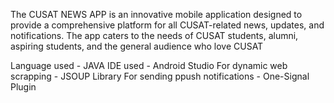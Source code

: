 The CUSAT NEWS APP is an innovative mobile application designed to provide 
a comprehensive platform for all CUSAT-related news, updates, and notifications. 
The app caters to the needs of CUSAT students, alumni, aspiring students, and the 
general audience who love CUSAT

Language used - JAVA
IDE used - Android Studio
For dynamic web scrapping - JSOUP Library
For sending ppush notifications - One-Signal Plugin
